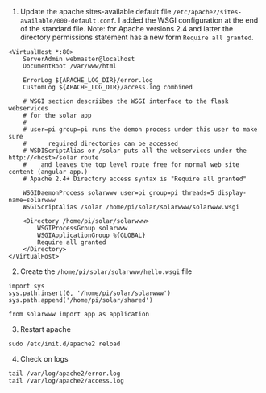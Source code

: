 1. Update the apache sites-available default file `/etc/apache2/sites-available/000-default.conf`. I added the WSGI configuration at the end of the
   standard file. Note: for Apache versions 2.4 and latter the directory permissions statement has a new form `Require all granted`.

```
<VirtualHost *:80>
	ServerAdmin webmaster@localhost
	DocumentRoot /var/www/html

	ErrorLog ${APACHE_LOG_DIR}/error.log
	CustomLog ${APACHE_LOG_DIR}/access.log combined

	# WSGI section descriibes the WSGI interface to the flask webservices
	# for the solar app
	#
	# user=pi group=pi runs the demon process under this user to make sure
	#      required directories can be accessed
	# WSDIScriptAlias or /solar puts all the webservices under the http://<host>/solar route
	#    and leaves the top level route free for normal web site content (angular app.)
	# Apache 2.4+ Directory access syntax is "Require all granted"

	WSGIDaemonProcess solarwww user=pi group=pi threads=5 display-name=solarwww
	WSGIScriptAlias /solar /home/pi/solar/solarwww/solarwww.wsgi

	<Directory /home/pi/solar/solarwww>
		WSGIProcessGroup solarwww
		WSGIApplicationGroup %{GLOBAL}
		Require all granted
	</Directory>
</VirtualHost>
```

2. Create the `/home/pi/solar/solarwww/hello.wsgi` file

```
import sys
sys.path.insert(0, '/home/pi/solar/solarwww')
sys.path.append('/home/pi/solar/shared')

from solarwww import app as application
```

3. Restart apache

```
sudo /etc/init.d/apache2 reload
```

4. Check on logs

```
tail /var/log/apache2/error.log
tail /var/log/apache2/access.log
```
